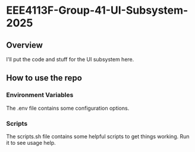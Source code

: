 # EEE4113F-Group-41-UI-Subsystem-2025

## Overview
I'll put the code and stuff for the UI subsystem here.

## How to use the repo

### Environment Variables
The .env file contains some configuration options.

### Scripts
The scripts.sh file contains some helpful scripts to get things working. Run it to see usage help.